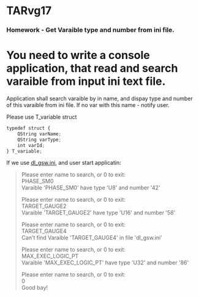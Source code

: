 # TARvg17

### Homework - Get Varaible type and number from ini file. 

# You need to write a console application, that read and search varaible from input ini text file. 
 
Application shall search varaible by in name, and dispay type and number of this varaible from ini file.
If no var with this name - notify user. 

Please use T_variable struct
```javascript
typedef struct {
    QString varName;
    QString varType;
    int varId;
} T_variable;
```

If we use [dl_gsw.ini](https://github.com/Anaga/TARvg17/blob/master/Conteiners/Conteiners/HomeWork/dl_gsw.ini), and user start applicatin:  
> 
> Please enter name to search, or 0 to exit:   
> PHASE_SM0   
> Varaible 'PHASE_SM0' have type 'U8' and number '42'   
>    
> Please enter name to search, or 0 to exit:   
> TARGET_GAUGE2   
> Varaible 'TARGET_GAUGE2' have type 'U16' and number '58'   
>    
> Please enter name to search, or 0 to exit:   
> TARGET_GAUGE4   
> Can't find Varaible 'TARGET_GAUGE4' in file 'dl_gsw.ini'   
> 
> Please enter name to search, or 0 to exit:   
> MAX_EXEC_LOGIC_PT   
> Varaible 'MAX_EXEC_LOGIC_PT' have type 'U32' and number '86'   
>    
> Please enter name to search, or 0 to exit:   
> 0   
> Good bay!   
> 

